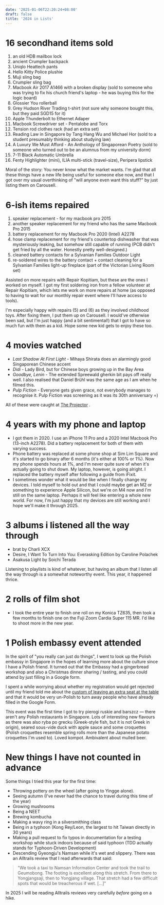```yaml
---
date: '2025-01-06T22:20:24+08:00'
draft: false
title: '2024 in Lists'
---
```


# 16 secondhand items sold
1. an old HDB mailbox lock
2. ancient Crumpler backpack
3. Uniqlo Heattech pants 
4. Hello Kitty Police plushie 
5. Muji sling bag
6. Crumpler sling bag 
7. Macbook Air 2017 A1466 with a broken display (sold to someone who was trying to fix his church friend's laptop - he was buying this for the logic board)
8. Glossier You rollerball 
9. Grey Hudson River Trading t-shirt (not sure why someone bought this, but they paid SGD15 for it)
10. Apple Thunderbolt to Ethernet Adaper
11. Macbook Screwdriver set - Pentalobe and Torx 
12. Tension rod clothes rack (had an extra set)
13. Reading Law in Singapore by Tang Hang Wu and Michael Hor (sold to a student presumably thinking about studying law)
14. A Luxury We Must Afford - An Anthology of Singaporean Poetry (sold to someone who turned out to be an alumnus from my university dorm)
15. 7-11 Black Automatic Umbrella
16. Fenty Highlighter (mini), ILIA multi-stick (travel-size), Peripera lipstick 

Moral of the story: You never know what the market wants. I'm glad that all these things have a new life being useful for someone else now, and that I got over my usual overthinking of "will anyone even want this stuff?" by just listing them on Carousell. 

# 6-ish items repaired 

1. speaker replacement - for my macbook pro 2015
2. another speaker replacement for my friend who has the same  Macbook Pro 2015 
3. battery replacement for my Macbook Pro 2020 (Intel) A2278
4. hose clamp replacement for my friend's countertop dishwasher that was mysteriously leaking, but somehow still capable of running (PCB didn't get fried by all the water. Honestly pretty well-designed.)
5. cleaned battery contacts for a Sylvanian Families Outdoor Light
6. re-soldered wires to the battery contact + contact cleaning for a Sylvanian Families light-up fireplace (part of the Victorian Living Room set)

Assisted on more repairs with Repair Kopitiam, but these are the ones I worked on myself. I got my first soldering iron from a fellow volunteer at Repair Kopitiam, which lets me work on more repairs at home (as opposed to having to wait for our monthly repair event where I'll have access to tools). 

I'm especially happy with repairs (5) and (6) as they involved childhood toys. After fixing them, I put them up on Carousell. I would've otherwise been sad, but I'm just happy (and a bit sentimental!) that I got to have so much fun with them as a kid. Hope some new kid gets to enjoy these too. 

# 4 movies watched 

- *Last Shadow At First Light* - Mihaya Shirata does an alarmingly good Singaporean Chinese accent 
- *Didi* - Lady Bird, but for Chinese boys growing up in the Bay Area 
- *Goodbye, Lenin* - The extended Spreewald gherkin bit pays off really well. I also realised that Daniel Brühl was the same age as I am when he filmed this. 
- *Pulp Fiction* - Everyone gets given grace, not everybody manages to recognise it. Pulp Fiction was screening as it was its 30th anniversary =)

All of these were caught at [The Projector](https://theprojector.sg/) .
# 4 years with my phone and laptop
- I got them in 2020. I use an iPhone 11 Pro and a 2020 Intel Macbook Pro (13-inch A2278). Did a battery replacement for both of them with varying success.
- Phone battery was replaced at some phone shop at Sim Lim Square and it's started to go binary after 6 months (it's either at 100% or 1%). Now my phone spends hours at 1%, and I'm never quite sure of when it's actually going to shut down. My laptop, however, is going alright. I replaced the battery myself after following a guide from iFixit.
- I sometimes wonder what it would be like when I finally change my devices. I told myself to hold out and that I could maybe get an M2 or something to experience Apple Silicon, but we're on M4 now and I'm still on the same laptop. Perhaps it will feel like entering a whole new world. For now, I'm just happy that my devices are still working and I hope we'll make it through 2025.

# 3 albums i listened all the way through 
- brat by Charli XCX
- Desire, I Want To Turn Into You: Everasking Edition by Caroline Polachek 
- Asakusa Light by Soichi Terada 

Listening to playlists is kind of whatever, but having an album that I listen all the way through is a somewhat noteworthy event. This year, it happened thrice.

# 2 rolls of film shot 
- I took the entire year to finish one roll on my Konica TZ635, then took a few months to finish one on the Fuji Zoom Cardia Super 115 MR. I'd like to shoot more in the new year.
  
# 1 Polish embassy event attended
In the spirit of "you really can just do things", I went to look up the Polish embassy in Singapore in the hopes of learning more about the culture since I have a Polish friend. It turned out that the Embassy had a gingerbread workshop and also a Christmas dinner sharing / tasting, and you could attend by just filling in a Google form. 

I spent a while worrying about whether my registration would get rejected until my friend told me about the [custom of leaving an extra seat at the table](https://culture.pl/en/article/why-do-poles-leave-one-chair-empty-on-christmas-eve) and that it would be very un-Polish to turn away people who have already filled in the Google Form. 

This event was the first time I got to try pierogi ruskie and barszcz — there aren't any Polish restaurants in Singapore. Lots of interesting new flavours as there was also ryba po grecku (Greek-style fish, but it is not Greek in origin), seared sous-vide duck with apple sauce and some croquettes (Polish croquettes resemble spring rolls more than the Japanese potato croquettes I'm used to). Loved kompot. Ambivalent about mulled beer. 

# New things I have not counted in advance

Some things I tried this year for the first time: 
- Throwing pottery on the wheel (after going to Yingge alone). 
- Seeing autumn (I've never had the chance to travel during this time of the year)
- Growing mushrooms 
- Being a NEET
- Brewing kombucha 
- Making a wavy ring in a silversmithing class 
- Being in a typhoon (Kong Rey/Leon, the largest to hit Taiwan directly in 30 years)
- Making a pull request to fix typos in documentation for a testing workshop while stuck indoors because of said typhoon (TDD actually stands for Typhoon-Driven Development)
- Descending Gyeongju's Namsan while it's wet and slippery. There was an Alltrails review that I read afterwards that said:  
> "We took a taxi to Namsan Information Center and took the trail to Geumobong. The footing is excellent along this stretch. From there to Yongjangsaji, then to Yongjang village. That stretch had a few difficult spots that would be treacherous if wet. [...]"

In 2025 I will be reading Alltrails reviews very carefully *before* going on a hike. 